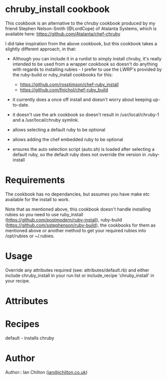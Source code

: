 # chruby_install cookbook

This cookbook is an alternative to the chruby cookbook produced by my friend Stephen Nelson-Smith (@LordCope) of Atalanta Systems, which is available here: https://github.com/Atalanta/chef-chruby

I did take inspiration from the above cookbook, but this cookbook takes a slightly different approach, in that:

 - Although you can include it in a runlist to simply install chruby, it's really intended to be used from a wrapper cookbook so doesn't do anything with regards to installing rubies - I prefer to use the LWRP's provided by the ruby-build or ruby_install cookbooks for this:
   - https://github.com/rosstimson/chef-ruby_install
   - https://github.com/fnichol/chef-ruby_build

 - it currently does a once off install and doesn't worry about keeping up-to-date.

 - it doesn't use the ark cookbook so doesn't result in /usr/local/chruby-1 and a /usr/local/chruby symlink.

 - allows selecting a default ruby to be optional

 - allows adding the chef embedded ruby to be optional

 - ensures the auto selection script (auto.sh) is loaded after selecting a default ruby, so the default ruby does not override the version in .ruby-install


# Requirements

The cookbook has no dependancies, but assumes you have make etc available for the install to work.

Note that as mentioned above, this cookbook doesn't handle installing rubies so you need to use ruby_install (https://github.com/postmodern/ruby-install), ruby-build (https://github.com/sstephenson/ruby-build), the cookbooks for them as mentioned above or another method to get your required rubies into /opt/rubies or ~/.rubies.


# Usage

Override any attributes required (see: attributes/default.rb) and either include chruby_install in your run list or include_recipe 'chruby_install' in your recipe.


# Attributes


# Recipes

default - installs chruby


# Author

Author:: Ian Chilton (<ian@ichilton.co.uk>)

